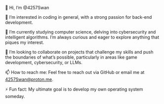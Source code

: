 👋 Hi, I’m @4257Swan

👀 I’m interested in coding in general, with a strong passion for back-end development.

🌱 I’m currently studying computer science, delving into cybersecurity and intelligent algorithms. I’m always curious and eager to explore anything that piques my interest.

💞️ I’m looking to collaborate on projects that challenge my skills and push the boundaries of what’s possible, particularly in areas like game development, cybersecurity, or LLMs.

📫 How to reach me: Feel free to reach out via GitHub or email me at 4257Swan@proton.me.

⚡ Fun fact: My ultimate goal is to develop my own operating system someday.

<!---
4257Swan/4257Swan is a ✨ special ✨ repository because its `README.md` (this file) appears on your GitHub profile.
You can click the Preview link to take a look at your changes.
--->
